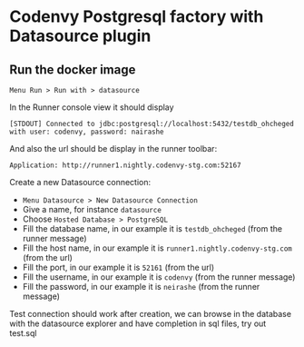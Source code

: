 # Codenvy Postgresql factory with Datasource plugin

## Run the docker image

    Menu Run > Run with > datasource

In the Runner console view it should display

    [STDOUT] Connected to jdbc:postgresql://localhost:5432/testdb_ohcheged with user: codenvy, password: nairashe
    
And also the url should be display in the runner toolbar:

    Application: http://runner1.nightly.codenvy-stg.com:52167


Create a new Datasource connection:

 - `Menu Datasource > New Datasource Connection`
 - Give a name, for instance `datasource`
 - Choose `Hosted Database > PostgreSQL`
 - Fill the database name, in our example it is `testdb_ohcheged` (from the runner message)
 - Fill the host name, in our example it is `runner1.nightly.codenvy-stg.com` (from the url)
 - Fill the port, in our example it is `52161` (from the url)
 - Fill the username, in our example it is `codenvy` (from the runner message)
 - Fill the password, in our example it is `neirashe` (from the runner message)



Test connection should work
after creation, we can browse in the database with the datasource explorer and have completion in sql files, try out test.sql